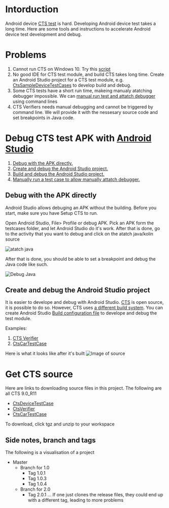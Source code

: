 # Intorduction
Android device [CTS test](https://source.android.com/compatibility/cts)  is hard. Developing Android device test takes a long time. Here are some tools and instructions to accelerate Android device test development and debug.

# Problems
1. Cannot run CTS on Windows 10. Try this [script](https://github.com/Alwin-Lin/development-debug-androidTest/blob/master/debugCTSTestAPK/android-cts/tools/README.md)
2. No good IDE for CTS test module, and build CTS takes long time. Create an Android Studio project for a CTS test module, e.g. [CtsSampleDeviceTestCases](https://github.com/Alwin-Lin/development-debug-androidTest/tree/master/CtsSampleDeviceTestCases) to develop build and debug.
3. Some CTS tests have a short run time, makeing manualy atatching debugger impossible. We can [manual run test and attatch debugger](https://github.com/Alwin-Lin/development-debug-androidTest/tree/master/CtsCarTestCases) using command lines
4. CTS Verifiers needs manual debugging and cannot be triggered by command line. We will provide it with the nessesary source code and set breakpoints in Java code.
# Debug CTS test APK with [Android Studio](https://developer.android.com/studio)
1. [Debug with the APK directly.](https://github.com/Alwin-Lin/development-debug-androidTest/blob/master/CtsCarTestCases/README.md)
2. [Create and debug the Android Studio project.](https://github.com/Alwin-Lin/development-debug-androidTest/blob/master/CtsCarTestCases/README.md)
3. [Build and debug the Android Studio project.](https://github.com/Alwin-Lin/development-debug-androidTest/tree/master/CtsSampleDeviceTestCases)
4. [Manually run a test case to allow manually attatch debugger.](https://github.com/Alwin-Lin/development-debug-androidTest/blob/master/CtsCarTestCases/README.md)
## Debug with the APK directly 
Android Studio allows debuging an APK without the building. Before you start, make sure you have Setup CTS to run. 

Open Android Studio, File> Profile or debug APK. Pick an APK form the testcases folder, and let Android Studio do it's work. After that is done, go to the activity that you want to debug and click on the atatch java/kolin source

![atatch java](https://user-images.githubusercontent.com/22556115/79084016-70804c00-7ce6-11ea-90f0-55470c1a78eb.png)

After that is done, you should be able to set a breakpoint and debug the Java code like such.

![Debug Java](https://user-images.githubusercontent.com/22556115/79084017-7118e280-7ce6-11ea-9e03-eab803d36aad.png)

## Create and debug the Android Studio project
It is easier to develope and debug with Android Studio. [CTS](https://cs.android.com/android/platform/superproject/+/master:cts/;l=1?q=cts) is open source, it is possible to do so. However, CTS uses [a different build system](https://source.android.com/setup/build). You can create Android Studio [Build configuration file](https://developer.android.com/studio/build#build-files) to develope and debug the test module.

Examples:
1. [CTS Verifier](https://github.com/Alwin-Lin/development-debug-androidTest/tree/master/ctsVerifier)
2. [CtsCarTestCase](https://github.com/Alwin-Lin/development-debug-androidTest/tree/master/CtsCarTestCases)

Here is what it looks like after it's built
![Image of source](https://user-images.githubusercontent.com/22556115/79082733-9fde8b00-7cdd-11ea-8375-c484732a313b.png)

# Get CTS source
Here are links to downloading source files in this project. The following are all CTS 9.0_R11
* [CtsDeviceTestCase](https://android.googlesource.com/platform/cts/+/refs/tags/android-cts-9.0_r11/tests/sample/)
* [CtsVerifier](https://android.googlesource.com/platform/cts/+/refs/heads/pie-cts-release/apps/CtsVerifier/)
* [CtsCarTestCase](https://android.googlesource.com/platform/cts/+/refs/tags/android-cts-9.0_r11/tests/tests/car/)

To download, click tgz and unzip to your workspace
## Side notes, branch and tags
The following is a visualisation of a project
* Master
   * Branch for 1.0
     * Tag 1.0.1
     * Tag 1.0.3
     * Tag 1.0.4
   * Branch for 2.0
     * Tag 2.0.1 ...
 If one just clones the release files, they could end up with a different tag, leading to more problems
